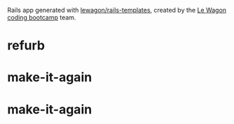Rails app generated with [lewagon/rails-templates](https://github.com/lewagon/rails-templates), created by the [Le Wagon coding bootcamp](https://www.lewagon.com) team.
# refurb
# make-it-again
# make-it-again
